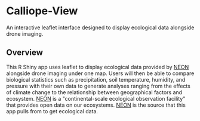 # Calliope-View
An interactive leaflet interface designed to display ecological data alongside drone imaging.
## Overview
This R Shiny app uses leaflet to display ecological data provided by [NEON](https://www.neonscience.org/) alongside drone imaging under one map. Users will then be able to compare biological statistics such as precipitation, soil temperature, humidity, and pressure with their own data to generate analyses ranging from the effects of climate change to the relationship between geographical factors and ecosystem.
[NEON](https://www.neonscience.org/) is a "continental-scale ecological observation facility" that provides open data on our ecosystems. [NEON](https://www.neonscience.org/) is the source that this app pulls from to get ecological data.
